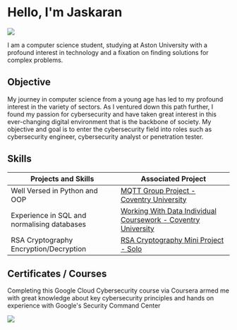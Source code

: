 # Hello, I'm Jaskaran
<a href="https://www.linkedin.com/in/jaskaran-mahal-555a98327/"><img src="https://img.shields.io/badge/-LinkedIn-0072b1?&style=for-the-badge&logo=linkedin&logoColor=white" /></a>


I am a computer science student, studying at Aston University with a profound interest in technology and a fixation on finding solutions for complex problems.

## Objective
My journey in computer science from a young age has led to my profound interest in the variety of sectors. As I ventured down this path further, I found my passion for cybersecurity and have taken great interest in this ever-changing digital environment that is the backbone of society. My objective and goal is to enter the cybersecurity field into roles such as cybersecurity engineer, cybersecurity analyst or penetration tester.

## Skills


| Projects and Skills                           | Associated Project         |
|-----------------------------------------------|----------------------------|
|          Well Versed in Python and OOP        | <a href="https://github.com/JaskaranM/MQTT-Project">MQTT Group Project - Coventry University </a>|
|   Experience in SQL and normalising databases | <a href="https://drive.google.com/drive/folders/1N_GahSj657V9RrtMIJcsgMyVmRIBonZj?usp=sharing">Working With Data Individual Coursework - Coventry University</a>|
|     RSA Cryptography Encryption/Decryption    | <a href="https://github.com/JaskaranM/RSA-Cryptography-">RSA Cryptography Mini Project - Solo</a>|



## Certificates / Courses

<div>

Completing this Google Cloud Cybersecurity course via Coursera armed me with great knowledge about key cybersecurity principles and hands on experience with Google's Security Command Center

<a href="https://coursera.org/share/aa8aef2095134697b36b605496560ec3"><img src="https://img.shields.io/badge/-Coursera-0056D2?&style=for-the-badge&logo=coursera&logoColor=white" />

